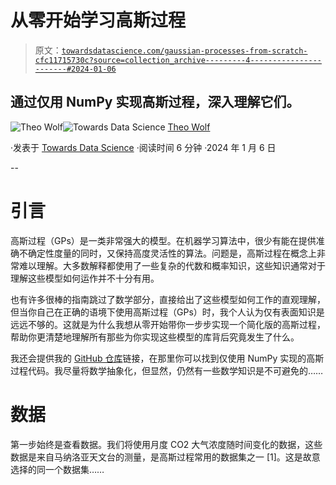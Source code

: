 # 从零开始学习高斯过程

> 原文：[`towardsdatascience.com/gaussian-processes-from-scratch-cfc11715730c?source=collection_archive---------4-----------------------#2024-01-06`](https://towardsdatascience.com/gaussian-processes-from-scratch-cfc11715730c?source=collection_archive---------4-----------------------#2024-01-06)

## 通过仅用 NumPy 实现高斯过程，深入理解它们。

[](https://medium.com/@theo.wolf?source=post_page---byline--cfc11715730c--------------------------------)![Theo Wolf](https://medium.com/@theo.wolf?source=post_page---byline--cfc11715730c--------------------------------)[](https://towardsdatascience.com/?source=post_page---byline--cfc11715730c--------------------------------)![Towards Data Science](https://towardsdatascience.com/?source=post_page---byline--cfc11715730c--------------------------------) [Theo Wolf](https://medium.com/@theo.wolf?source=post_page---byline--cfc11715730c--------------------------------)

·发表于 [Towards Data Science](https://towardsdatascience.com/?source=post_page---byline--cfc11715730c--------------------------------) ·阅读时间 6 分钟 ·2024 年 1 月 6 日

--

# 引言

高斯过程（GPs）是一类非常强大的模型。在机器学习算法中，很少有能在提供准确不确定性度量的同时，又保持高度灵活性的算法。问题是，高斯过程在概念上非常难以理解。大多数解释都使用了一些复杂的代数和概率知识，这些知识通常对于理解这些模型如何运作并不十分有用。

也有许多很棒的指南跳过了数学部分，直接给出了这些模型如何工作的直观理解，但当你自己在正确的语境下使用高斯过程（GPs）时，我个人认为仅有表面知识是远远不够的。这就是为什么我想从零开始带你一步步实现一个简化版的高斯过程，帮助你更清楚地理解所有那些为你实现这些模型的库背后究竟发生了什么。

我还会提供我的 [GitHub 仓库](https://github.com/TheodoreWolf/gps_numpy)链接，在那里你可以找到仅使用 NumPy 实现的高斯过程代码。我尽量将数学抽象化，但显然，仍然有一些数学知识是不可避免的……

# 数据

第一步始终是查看数据。我们将使用月度 CO2 大气浓度随时间变化的数据，这些数据是来自马纳洛亚天文台的测量，是高斯过程常用的数据集之一 [1]。这是故意选择的同一个数据集……
